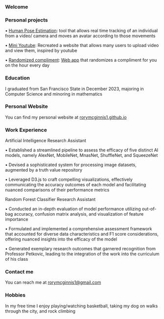 ### Welcome

### Personal projects

•	[Human Pose Estimation](https://github.com/rorymcginnis1/HumanPoseEstimation): tool that allows real time tracking of an individual from a video/ camera and moves an avatar according to those movements

•	[Mini Youtube](https://github.com/rorymcginnis1/MiniYouTube): Recreated a website that allows many users to upload video and view them, inspired by youtube

•	[Randomized compliment](https://github.com/rorymcginnis1/Hourly-Random-Compliment): [Web app](https://rorymcginnis1.github.io/Hourly-Random-Compliment/) that randomizes a compliment for you on the hour every day


### Education

I graduated from San Francisco State in December 2023, majoring in Computer Science and minoring in mathematics

### Personal Website

You can find my personal website at [rorymcginnis1.github.io](https://rorymcginnis1.github.io)

### Work Experience

Artificial Intelligence Research Assistant 

•	Established a streamlined pipeline to assess the efficacy of five distinct AI models, namely AlexNet, MobileNet, MnasNet, ShuffleNet, and SqueezeNet 

•	Devised a sophisticated system for processing image datasets, augmented by a truth value repository 

•	Leveraged D3.js to craft compelling visualizations, effectively communicating the accuracy outcomes of each model and facilitating nuanced comparisons of their performance metrics

Random Forest Classifier Research Assistant

•	Conducted an in-depth evaluation of model performance utilizing out-of-bag accuracy, confusion matrix analysis, and visualization of feature importance 

•	Formulated and implemented a comprehensive assessment framework that accounted for diverse data characteristics and F1 score considerations, offering nuanced insights into the efficacy of the model 

•	Generated exemplary research outcomes that garnered recognition from Professor Petkovic, leading to the integration of the work into the curriculum of his class 


### Contact me

You can reach me at rorymcginnis1@gmail.com

### Hobbies

In my free time I enjoy playing/watching basketball, taking my dog on walks through the city, and rock climbing


